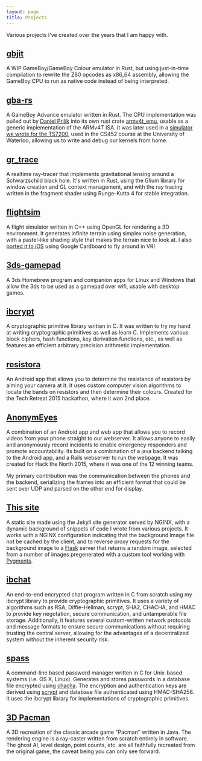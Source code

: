 ```yaml
---
layout: page
title: Projects
---
```


Various projects I've created over the years that I am happy with.

[gbjit](https://github.com/iburinoc/gbjit)
---
A WIP GameBoy/GameBoy Colour emulator in Rust, but using just-in-time compilation
to rewrite the Z80 opcodes as x86_64 assembly, allowing the GameBoy CPU to run as
native code instead of being interpreted.

[gba-rs](https://github.com/iburinoc/gba-rs)
---
A GameBoy Advance emulator written in Rust.
The CPU implementation was pulled out by [Daniel Prilik](https://prilik.com)
into its own rust crate [armv4t_emu](https://github.com/daniel5151/armv4t_emu/),
usable as a generic implementation of the ARMv4T ISA.
It was later used in a [simulator we wrote for the TS7200](https://github.com/daniel5151/ts7200/),
used in the CS452 course at the University of Waterloo,
allowing us to write and debug our kernels from home.

[gr_trace](https://github.com/iburinoc/gr_trace)
---
A realtime ray-tracer that implements gravitational lensing around a
Schwarzschild black hole.  It's written in Rust, using the Glium library
for window creation and GL context management, and with the ray tracing written
in the fragment shader using Runge-Kutta 4 for stable integration.

[flightsim](https://github.com/iburinoc/flightsim)
---
A flight simulator written in C++ using OpenGL for rendering a 3D environment.
It generates infinite terrain using simplex noise generation,
with a pastel-like shading style that makes the terrain nice to look at.
I also [ported it to iOS](https://github.com/iburinoc/flightsim-cardboard)
using Google Cardboard to fly around in VR!

[3ds-gamepad](https://github.com/iburinoc/3ds-gamepad)
---
A 3ds Homebrew program and companion apps for Linux and Windows that allow the 3ds
to be used as a gamepad over wifi, usable with desktop games.

[ibcrypt](https://github.com/iburinoc/ibcrypt)
---
A cryptographic primitive library written in C.
It was written to try my hand at writing cryptographic primitives as well as
learn C.
Implements various block ciphers, hash functions, key derivation functions,
etc.,
as well as features an efficient arbitrary precision arithmetic implementation.

[resistora](https://github.com/iburinoc/resistora)
---
An Android app that allows you to determine the resistance of resistors by
aiming your camera at it.  It uses custom computer vision algorithms to locate
the bands on resistors and then determine their colours.  Created for the Tech
Retreat 2015 hackathon, where it won 2nd place.

[AnonymEyes](http://anonymeyes.co)
---
A combination of an Android app and web app that allows you to record videos
from your phone straight to our webserver.  It allows anyone to easily and
anonymously record incidents to enable emergency responders and promote
accountability.  Its built on a combination of a java backend talking to the
Android app, and a Rails webserver to run the webpage.  It was created for
Hack the North 2015, where it was one of the 12 winning teams.

My primary contribution was the communication between the phones and the
backend, serializing the frames into an efficient format that could be sent
over UDP and parsed on the other end for display.

[This site](https://github.com/iburinoc/ibsite)
---
A static site made using the Jekyll site generator served by NGINX,
with a dynamic background of snippets of code I wrote from various projects.
It works with a NGINX configuration indicating that the background
image file not be cached by the client, and to reverse proxy requests for the
background image to a [Flask](http://flask.pocoo.org/)
server that returns a random image, selected
from a number of images pregenerated with a custom tool working with
[Pygments](http://pygments.org/).

[ibchat](https://github.com/iburinoc/ibchat)
---
An end-to-end encrypted chat program written in C from scratch using my ibcrypt
library to provide cryptographic primitives.  It uses a variety of algorithms
such as RSA, Diffie-Hellman, scrypt, SHA2, CHACHA, and HMAC to provide key
negotation, secure communication, and untamperable file storage.
Additionally, it features several custom-written network protocols
and message formats to ensure secure communications without requiring
trusting the central server, allowing for the advantages of a decentralized
system without the inherent security risk.

[spass](https://github.com/iburinoc/spass)
---
A command-line based password manager written in C for Unix-based systems
(i.e. OS X, Linux).
Generates and stores passwords in a database file encrypted using
[chacha](http://cr.yp.to/chacha/chacha-20080128.pdf).
The encryption and authentication keys are derived using
[scrypt](http://www.tarsnap.com/scrypt.html)
and database file authenticated using HMAC-SHA256.
It uses the ibcrypt library for implementations of cryptographic primitives.

[3D Pacman](https://github.com/iburinoc/3D-Pacman)
---
A 3D recreation of the classic arcade game "Pacman" written in Java.
The rendering engine is a ray-caster written from scratch entirely in software.
The ghost AI, level design, point counts, etc. are all faithfully recreated from
the original game, the caveat being you can only see forward.

